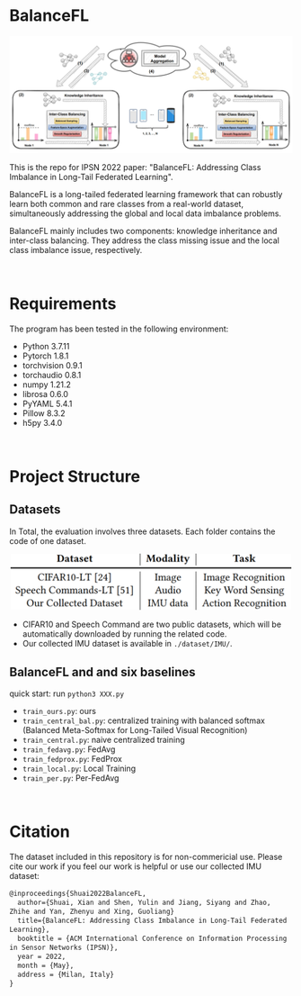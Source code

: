 # BalanceFL
<p align="center" >
	<img src="./figures/balancefl.jpg" width="800">
</p>

This is the repo for IPSN 2022 paper: "BalanceFL: Addressing Class Imbalance in Long-Tail Federated Learning".  

BalanceFL is a long-tailed federated learning framework
that can robustly learn both common and rare classes from a real-world dataset, simultaneously addressing the global and local data imbalance problems. 

BalanceFL mainly includes two components: knowledge inheritance and inter-class balancing. They address the class missing issue and the local class imbalance issue, respectively. 

<br>

# Requirements
The program has been tested in the following environment: 

* Python 3.7.11
* Pytorch 1.8.1
* torchvision 0.9.1
* torchaudio 0.8.1
* numpy 1.21.2
* librosa 0.6.0
* PyYAML 5.4.1
* Pillow 8.3.2
* h5py 3.4.0

<br>

# Project Structure
## Datasets
In Total, the evaluation involves three datasets. Each folder contains the code of one dataset.   
<p align="center" >
	<img src="./figures/dataset.png" width="500">
</p>

* CIFAR10 and Speech Command are two public datasets, which will be automatically downloaded by running the related code. 
* Our collected IMU dataset is available in `./dataset/IMU/`.

## BalanceFL and and six baselines
quick start: run `python3 XXX.py`
* `train_ours.py`: ours  
* `train_central_bal.py`: centralized training with balanced softmax (Balanced Meta-Softmax for Long-Tailed Visual Recognition)
* `train_central.py`: naive centralized training  
* `train_fedavg.py`: FedAvg  
* `train_fedprox.py`: FedProx  
* `train_local.py`: Local Training  
* `train_per.py`: Per-FedAvg 

<br>

# Citation
The dataset included in this repository is for non-commericial use. Please cite our work if you feel our work is helpful or use our collected IMU dataset:
```
@inproceedings{Shuai2022BalanceFL,
  author={Shuai, Xian and Shen, Yulin and Jiang, Siyang and Zhao, Zhihe and Yan, Zhenyu and Xing, Guoliang}
  title={BalanceFL: Addressing Class Imbalance in Long-Tail Federated Learning},
  booktitle = {ACM International Conference on Information Processing in Sensor Networks (IPSN)},
  year = 2022,
  month = {May},
  address = {Milan, Italy}
}
```



